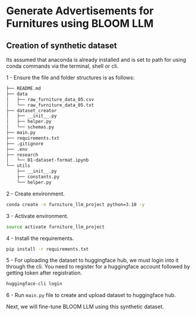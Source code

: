 # Generate Advertisements for Furnitures using BLOOM LLM

## Creation of synthetic dataset

Its assumed that anaconda is already installed and is set to path for using conda commands via the terminal, shell or cli.

1 - Ensure the file and folder structures is as follows:

```bash
├── README.md
├── data
│   ├── raw_furniture_data_05.csv
│   └── raw_furniture_data_05.txt
├── dataset_creator
│   ├── __init__.py
│   ├── helper.py
│   └── schemas.py
├── main.py
├── requirements.txt
├── .gitignore
├── .env
├── research
│   └── 01-dataset-format.ipynb
└── utils
    ├── __init__.py
    ├── constants.py
    └── helper.py
```

2 - Create environment.

```bash
conda create -n furniture_llm_project python=3.10 -y
```

3 - Activate environment.

```bash
source activate furniture_llm_project
```

4 - Install the requirements.

```bash
pip install -r requirements.txt
```

5 - For uploading the dataset to huggingface hub, we must login into it through the cli. You need to register for a huggingface account followed by getting token after registration.

```bash
huggingface-cli login
```

6 - Run `main.py` file to create and upload dataset to huggingface hub.

Next, we will fine-tune BLOOM LLM using this synthetic dataset.
